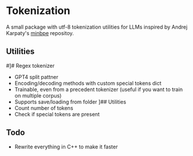 # Tokenization
A small package with utf-8 tokenization utilities for LLMs inspired by Andrej Karpaty's [minbpe][0] repositoy.

## Utilities
#]# Regex tokenizer
- GPT4 split pattner
- Encoding/decoding methods with custom special tokens dict
- Trainable, even from a precedent tokenizer (useful if you want to train on multiple corpus)
- Supports save/loading from folder
]## Utilities
- Count number of tokens
- Check if special tokens are present



## Todo
- Rewrite everything in C++ to make it faster

[0]: https://github.com/karpathy/minbpe
